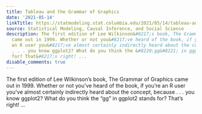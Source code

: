 ```yaml
---
title: Tableau and the Grammar of Graphics
date: '2021-05-14'
linkTitle: https://statmodeling.stat.columbia.edu/2021/05/14/tableau-and-the-grammar-of-graphics/
source: Statistical Modeling, Causal Inference, and Social Science
description: The first edition of Lee Wilkinson&#8217;s book, The Grammar of Graphics
  came out in 1999. Whether or not you&#8217;ve heard of the book, if you&#8217;re
  an R user you&#8217;ve almost certainly indirectly heard about the concept, because
  . . . you know ggplot2? What do you think the &#8220;gg&#8221; in ggplot2 stands
  for? That&#8217;s right! ...
disable_comments: true
---
```

The first edition of Lee Wilkinson&#8217;s book, The Grammar of Graphics came out in 1999. Whether or not you&#8217;ve heard of the book, if you&#8217;re an R user you&#8217;ve almost certainly indirectly heard about the concept, because . . . you know ggplot2? What do you think the &#8220;gg&#8221; in ggplot2 stands for? That&#8217;s right! ...